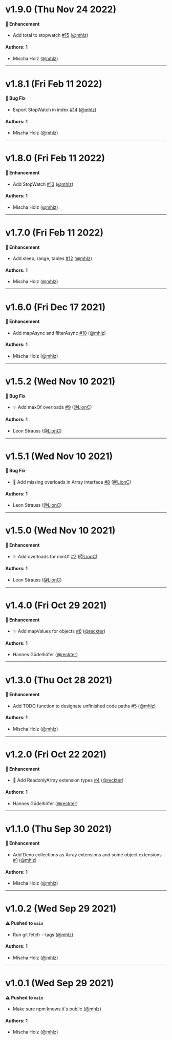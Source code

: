 # v1.9.0 (Thu Nov 24 2022)

#### 🚀 Enhancement

- Add total to stopwatch [#15](https://github.com/opencreek/typescript-extensions/pull/15) ([@mhlz](https://github.com/mhlz))

#### Authors: 1

- Mischa Holz ([@mhlz](https://github.com/mhlz))

---

# v1.8.1 (Fri Feb 11 2022)

#### 🐛 Bug Fix

- Export StopWatch in index [#14](https://github.com/opencreek/typescript-extensions/pull/14) ([@mhlz](https://github.com/mhlz))

#### Authors: 1

- Mischa Holz ([@mhlz](https://github.com/mhlz))

---

# v1.8.0 (Fri Feb 11 2022)

#### 🚀 Enhancement

- Add StopWatch [#13](https://github.com/opencreek/typescript-extensions/pull/13) ([@mhlz](https://github.com/mhlz))

#### Authors: 1

- Mischa Holz ([@mhlz](https://github.com/mhlz))

---

# v1.7.0 (Fri Feb 11 2022)

#### 🚀 Enhancement

- Add sleep, range, tables [#12](https://github.com/opencreek/typescript-extensions/pull/12) ([@mhlz](https://github.com/mhlz))

#### Authors: 1

- Mischa Holz ([@mhlz](https://github.com/mhlz))

---

# v1.6.0 (Fri Dec 17 2021)

#### 🚀 Enhancement

- Add mapAsync and filterAsync [#10](https://github.com/opencreek/typescript-extensions/pull/10) ([@mhlz](https://github.com/mhlz))

#### Authors: 1

- Mischa Holz ([@mhlz](https://github.com/mhlz))

---

# v1.5.2 (Wed Nov 10 2021)

#### 🐛 Bug Fix

- :sparkles: Add maxOf overloads [#9](https://github.com/opencreek/typescript-extensions/pull/9) ([@LionC](https://github.com/LionC))

#### Authors: 1

- Leon Strauss ([@LionC](https://github.com/LionC))

---

# v1.5.1 (Wed Nov 10 2021)

#### 🐛 Bug Fix

- :bug: Add missing overloads in Array interface [#8](https://github.com/opencreek/typescript-extensions/pull/8) ([@LionC](https://github.com/LionC))

#### Authors: 1

- Leon Strauss ([@LionC](https://github.com/LionC))

---

# v1.5.0 (Wed Nov 10 2021)

#### 🚀 Enhancement

- :sparkles: Add overloads for minOf [#7](https://github.com/opencreek/typescript-extensions/pull/7) ([@LionC](https://github.com/LionC))

#### Authors: 1

- Leon Strauss ([@LionC](https://github.com/LionC))

---

# v1.4.0 (Fri Oct 29 2021)

#### 🚀 Enhancement

- :sparkles: Add mapValues for objects [#6](https://github.com/opencreek/typescript-extensions/pull/6) ([@reckter](https://github.com/reckter))

#### Authors: 1

- Hannes Güdelhöfer ([@reckter](https://github.com/reckter))

---

# v1.3.0 (Thu Oct 28 2021)

#### 🚀 Enhancement

- Add TODO function to designate unfinished code paths [#5](https://github.com/opencreek/typescript-extensions/pull/5) ([@mhlz](https://github.com/mhlz))

#### Authors: 1

- Mischa Holz ([@mhlz](https://github.com/mhlz))

---

# v1.2.0 (Fri Oct 22 2021)

#### 🚀 Enhancement

- :bug: Add ReadonlyArray extension types [#4](https://github.com/opencreek/typescript-extensions/pull/4) ([@reckter](https://github.com/reckter))

#### Authors: 1

- Hannes Güdelhöfer ([@reckter](https://github.com/reckter))

---

# v1.1.0 (Thu Sep 30 2021)

#### 🚀 Enhancement

- Add Deno collections as Array extensions and some object extensions [#1](https://github.com/opencreek/typescript-extensions/pull/1) ([@mhlz](https://github.com/mhlz))

#### Authors: 1

- Mischa Holz ([@mhlz](https://github.com/mhlz))

---

# v1.0.2 (Wed Sep 29 2021)

#### ⚠️ Pushed to `main`

- Run git fetch --tags ([@mhlz](https://github.com/mhlz))

#### Authors: 1

- Mischa Holz ([@mhlz](https://github.com/mhlz))

---

# v1.0.1 (Wed Sep 29 2021)

#### ⚠️ Pushed to `main`

- Make sure npm knows it's public ([@mhlz](https://github.com/mhlz))

#### Authors: 1

- Mischa Holz ([@mhlz](https://github.com/mhlz))
